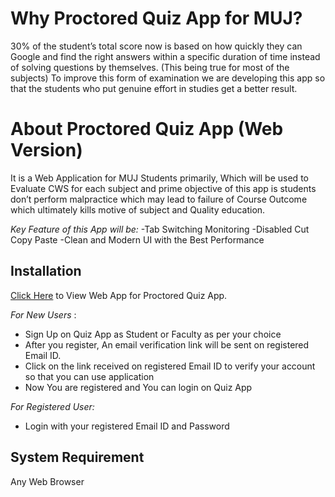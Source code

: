 # Why Proctored Quiz App for MUJ?

30% of the student’s total score now is based on how quickly they can Google and find the right answers within a specific duration of time instead of solving questions by themselves. (This being true for most of the subjects)
To improve this form of examination we are developing this app so that the students who put genuine effort in studies get a better result.

# About Proctored Quiz App (Web Version)
It is a Web Application for MUJ Students primarily, Which will be used to Evaluate CWS for each subject and prime objective of this app is students don’t perform malpractice which may lead to failure of Course Outcome which ultimately kills motive of subject and Quality education.
 
_Key Feature of this App will be:_
 -Tab Switching Monitoring
 -Disabled Cut Copy Paste
 -Clean and Modern UI with the Best Performance


## Installation


[Click Here](https://quizapp-902aa.web.app/#/) to View Web App for Proctored Quiz App.


_For New Users_ :

-  Sign Up on Quiz App as Student or Faculty as per your choice
- After you register, An email verification link will be sent on registered Email ID.
- Click on the link received on registered Email ID to verify your account so that you can use application
- Now You are registered and You can login on Quiz App


_For Registered User:_

-  Login with your registered Email ID and Password

## System Requirement 

Any Web Browser
